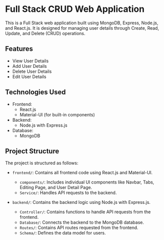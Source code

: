 # Full Stack CRUD Web Application

This is a Full Stack web application built using MongoDB, Express, Node.js, and React.js. It is designed for managing user details through Create, Read, Update, and Delete (CRUD) operations.

## Features

- View User Details
- Add User Details
- Delete User Details
- Edit User Details

## Technologies Used

- Frontend:
  - React.js
  - Material-UI (for built-in components)
- Backend:
  - Node.js with Express.js
- Database:
  - MongoDB

## Project Structure

The project is structured as follows:

- `frontend/`: Contains all frontend code using React.js and Material-UI.
  - `components/`: Includes individual UI components like Navbar, Tabs, Editing Page, and User Detail Page.
  - `Service/`: Handles API requests to the backend.
  
- `backend/`: Contains the backend logic using Node.js with Express.js.
  - `Controller/`: Contains functions to handle API requests from the frontend.
  - `Database/`: Connects the backend to the MongoDB database.
  - `Routes/`: Contains API routes requested from the frontend.
  - `Schema/`: Defines the data model for users.


